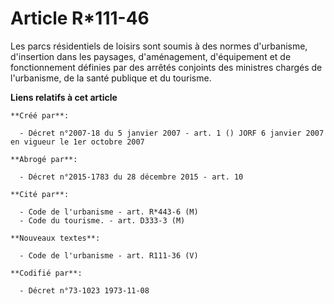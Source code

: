 # Article R*111-46

Les parcs résidentiels de loisirs sont soumis à des normes d'urbanisme, d'insertion dans les paysages, d'aménagement,
d'équipement et de fonctionnement définies par des arrêtés conjoints des ministres chargés de l'urbanisme, de la santé
publique et du tourisme.

**Liens relatifs à cet article**

	**Créé par**:

	  - Décret n°2007-18 du 5 janvier 2007 - art. 1 () JORF 6 janvier 2007 en vigueur le 1er octobre 2007

	**Abrogé par**:

	  - Décret n°2015-1783 du 28 décembre 2015 - art. 10

	**Cité par**:

	  - Code de l'urbanisme - art. R*443-6 (M)
	  - Code du tourisme. - art. D333-3 (M)

	**Nouveaux textes**:

	  - Code de l'urbanisme - art. R111-36 (V)

	**Codifié par**:

	  - Décret n°73-1023 1973-11-08

